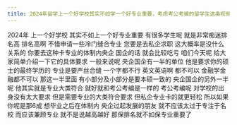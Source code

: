 ```yaml
---
title: 2024年留学上一个好学校其实不如学一个好专业重要，考虑考公考编的留学生这条视频要收藏
---
```

2024年
上一个好学校
其实不如上一个好专业重要
有很多学生呢
就是非常痴迷排名高
排名高啊
不惜申请一些冷门缝合专业
您要是去私企求职
这大概率是没什么关系的
你要去这种卡专业的体制内央企
国企的话
就会比较吃亏
咱们今天呢
给大家简单介绍一下它的具体要求
一般来说呢
央企国企有一半的单位
他是要求你的硕士的最终学历的
专业是要严丝合缝
一个字都不行
英文英语啊
都不可以
金融学金融都不可以
那这一半里面
有小部分及小部分是要本硕一致的
央企国企的另外一半呢
他其实就是专业大类符合
就好就和考公考编是一样的
考公考编呢
对学校的出身没有太大要求
但是需要专业的大类符合要求
但私企专业卡的就更轻松
所以如果你呢是那6成
想毕业之后在体制内
央企过起发展的朋友
就不应该太过于专注于名校
而应该兼顾专业
就不是说越高越好
那保排名就不如保专业重要了
